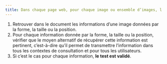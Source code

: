 ```yaml
---
title: Dans chaque page web, pour chaque image ou ensemble d’images, l’information ne doit pas être donnée uniquement [par la forme, taille ou position](#indication-donnee-par-la-forme-la-taille-ou-la-position). Cette règle est-elle implémentée de façon pertinente ?
---
```


1. Retrouver dans le document les informations d’une image données par la forme, la taille ou la position.
2. Pour chaque information donnée par la forme, la taille ou la position, vérifier que le moyen alternatif de récupérer cette information est pertinent, c’est-à-dire qu’il permet de transmettre l’information dans tous les contextes de consultation et pour tous les utilisateurs.
3. Si c’est le cas pour chaque information, **le test est validé**.
